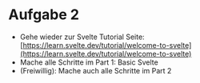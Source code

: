 # Aufgabe 2

- Gehe wieder zur Svelte Tutorial Seite: [https://learn.svelte.dev/tutorial/welcome-to-svelte](https://learn.svelte.dev/tutorial/welcome-to-svelte)
- Mache alle Schritte im Part 1: Basic Svelte
- (Freiwillig): Mache auch alle Schritte im Part 2
